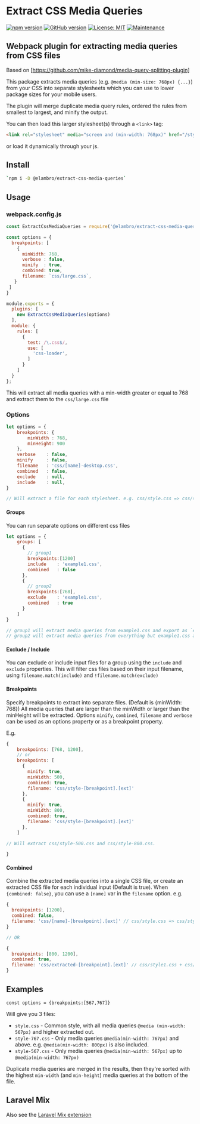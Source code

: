 # Extract CSS Media Queries

[![npm version](https://badge.fury.io/js/%40elambro%2Fextract-css-media-queries.svg)](https://badge.fury.io/js/%40elambro%2Fextract-css-media-queries) [![GitHub version](https://badge.fury.io/gh/elambro%2Fextract-css-media-queries.svg)](https://badge.fury.io/gh/elambro%2Fextract-css-media-queries) [![License: MIT](https://img.shields.io/badge/License-MIT-yellow.svg)](https://opensource.org/licenses/MIT) [![Maintenance](https://img.shields.io/badge/Maintained%3F-yes-green.svg)](https://github.com/elambro/extract-css-media-queries/graphs/commit-activity)




## Webpack plugin for extracting media queries from CSS files
Based on [https://github.com/mike-diamond/media-query-splitting-plugin]

This package extracts media queries (e.g. `@media (min-size: 768px) {...}`) from your CSS into separate stylesheets which you can use to lower package sizes for your mobile users.

The plugin will merge duplicate media query rules, ordered the rules from smallest to largest, and minify the output.

You can then load this larger stylesheet(s) through a `<link>` tag:

```html
<link rel="stylesheet" media="screen and (min-width: 768px)" href="/style.css">
```
or load it dynamically through your js.

## Install

```bash
`npm i -D @elambro/extract-css-media-queries`
```

## Usage

### webpack.config.js

```js
const ExtractCssMediaQueries = require('@elambro/extract-css-media-queries');

const options = {
  breakpoints: [
    {
      minWidth: 768,
      verbose : false, 
      minify  : true,
      combined: true,
      filename: `css/large.css`,
   }
 ]
}

module.exports = {
  plugins: [
    new ExtractCssMediaQueries(options)
  ],
  module: {
    rules: [
      {
        test: /\.css$/,
        use: [
          'css-loader',
        ]
      }
    ]
  }
};
````
This will extract all media queries with a min-width greater or equal to 768 and extract them to the `css/large.css` file

### Options

````js
let options = {
    breakpoints: {
        minWidth : 768,
        minHeight: 900
    },
    verbose    : false,
    minify     : false,
    filename   : 'css/[name]-desktop.css', 
    combined   : false,
    exclude    : null,
    include    : null,
}

// Will extract a file for each stylesheet. e.g. css/style.css => css/style-desktop.css

````

#### Groups

You can run separate options on different css files

````js
let options = {
    groups: [
      {
        // group1
        breakpoints:[1200]
        include    : 'example1.css',
        combined   : false
      },
      {
        // group2
        breakpoints:[768],
        exclude    : 'example1.css',
        combined   : true
      }
    ]
}

// group1 will extract media queries from example1.css and export as `example-1200.css`
// group2 will extract media queries from everything but example1.css and combined them into a file `extracted-768.css`

````

#### Exclude / Include

You can exclude or include input files for a group using the `include` and `exclude` properties. This will filter css files based on their input filename, using `filename.match(include)` and `!filename.match(exclude)`

#### Breakpoints

Specify breakpoints to extract into separate files. (Default is {minWidth: 768})
All media queries that are larger than the minWidth or larger than the minHeight will be extracted. Options `minify`, `combined`, `filename` and `verbose` can be used as an options property or as a breakpoint property.

E.g. 
````js
{
    breakpoints: [768, 1200],
    // or 
    breakpoints: [
      { 
        minify: true,
        minWidth: 500,
        combined: true,
        filename: 'css/style-[breakpoint].[ext]'
      },
      { 
        minify: true,
        minWidth: 800,
        combined: true,
        filename: 'css/style-[breakpoint].[ext]'
      },
    ]

// Will extract css/style-500.css and css/style-800.css.

}
````

#### Combined

Combine the extracted media queries into a single CSS file, or create an extracted CSS file for each individual input (Default is true).
When `{combined: false}`, you can use a `[name]` var in the `filename` option. e.g.

````js
{
  breakpoints: [1200],
  combined: false,
  filename: 'css/[name]-[breakpoint].[ext]' // css/style.css => css/style-1200.css
}

// OR

{
  breakpoints: [800, 1200],
  combined: true,
  filename: 'css/extracted-[breakpoint].[ext]' // css/style1.css + css/style2.css => css/extracted-800.css & css/extracted-1200.css
}
````

## Examples

`const options = {breakpoints:[567,767]}`

Will give you 3 files:
-  `style.css`       - Common style, with all media queries `@media (min-width: 567px)` and higher extracted out. 
- `style-767.css`  - Only media queries `@media(min-width: 767px)` and above. e.g. `@media(min-width: 800px)` is also included.
- `style-567.css` -  Only media queries `@media(min-width: 567px)` up to `@media(min-width: 767px)`

Duplicate media queries are merged in the results, then they're sorted with the highest `min-width` (and `min-height`) media queries at the bottom of the file. 

## Laravel Mix

Also see the [Laravel Mix extension](https://github.com/elambro/laravel-mix-extract-media-queries)